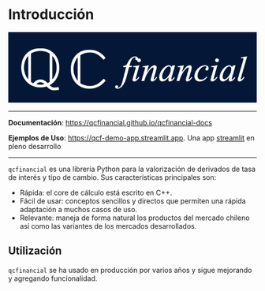 # Introducción

![logo](./images/qcfinancial_horizontal.png)

---

**Documentación**: <a href="https://qcfinancial.github.io/qcfinancial-docs" target="_blank">https://qcfinancial.github.io/qcfinancial-docs</a>

**Ejemplos de Uso**: <a href="https://qcf-demo-app.streamlit.app" target="_blank">https://qcf-demo-app.streamlit.app</a>. Una app <a  href="https://streamlit.io" target="_blank">streamlit</a> en pleno desarrollo 

---

`qcfinancial` es una librería Python para la valorización de derivados de tasa de interés y tipo de cambio. Sus características principales son:

- Rápida: el core de cálculo está escrito en C++.
- Fácil de usar: conceptos sencillos y directos que permiten una rápida adaptación a muchos casos de uso.
- Relevante: maneja de forma natural los productos del mercado chileno así como las variantes de los mercados desarrollados.

## Utilización

`qcfinancial` se ha usado en producción por varios años y sigue mejorando y agregando funcionalidad.
